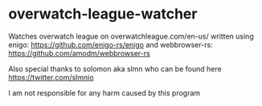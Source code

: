# overwatch-league-watcher
Watches overwatch league on overwatchleague.com/en-us/ written using enigo: https://github.com/enigo-rs/enigo and webbrowser-rs: https://github.com/amodm/webbrowser-rs

Also special thanks to solomon aka slmn who can be found here https://twitter.com/slmnio

I am not responsible for any harm caused by this program